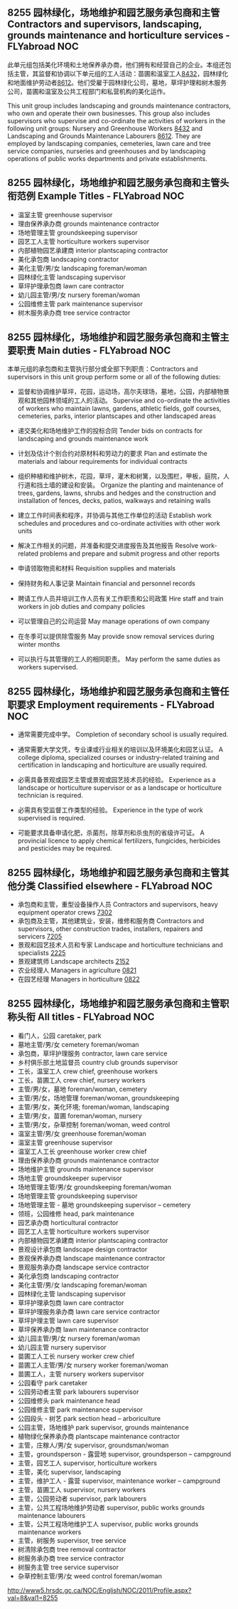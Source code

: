 ## 8255 园林绿化，场地维护和园艺服务承包商和主管 Contractors and supervisors, landscaping, grounds maintenance and horticulture services - FLYabroad NOC

此单元组包括美化环境和土地保养承办商，他们拥有和经营自己的企业。本组还包括主管，其监督和协调以下单元组的工人活动：苗圃和温室工人[8432](8432)，园林绿化和地面维护劳动者[8612](8612)。他们受雇于园林绿化公司，墓地，草坪护理和树木服务公司，苗圃和温室及公共工程部门和私营机构的美化运作。

This unit group includes landscaping and grounds maintenance contractors, who own and operate their own businesses. This group also includes supervisors who supervise and co-ordinate the activities of workers in the following unit groups: Nursery and Greenhouse Workers [8432](8432) and Landscaping and Grounds Maintenance Labourers [8612](8612). They are employed by landscaping companies, cemeteries, lawn care and tree service companies, nurseries and greenhouses and by landscaping operations of public works departments and private establishments.

## 8255 园林绿化，场地维护和园艺服务承包商和主管头衔范例 Example Titles - FLYabroad NOC

* 温室主管 greenhouse supervisor
* 理由保养承办商 grounds maintenance contractor
* 场地管理主管 groundskeeping supervisor
* 园艺工人主管 horticulture workers supervisor
* 内部植物园艺承建商 interior plantscaping contractor
* 美化承包商 landscaping contractor
* 美化主管/男/女 landscaping foreman/woman
* 园林绿化主管 landscaping supervisor
* 草坪护理承包商 lawn care contractor
* 幼儿园主管/男/女 nursery foreman/woman
* 公园维修主管 park maintenance supervisor
* 树木服务承办商 tree service contractor

## 8255 园林绿化，场地维护和园艺服务承包商和主管主要职责 Main duties - FLYabroad NOC

本单元组的承包商和主管执行部分或全部下列职责：Contractors and supervisors in this unit group perform some or all of the following duties:

* 监督和协调维护草坪，花园，运动场，高尔夫球场，墓地，公园，内部植物景观和其他园林领域的工人的活动。
Supervise and co-ordinate the activities of workers who maintain lawns, gardens, athletic fields, golf courses, cemeteries, parks, interior plantscapes and other landscaped areas

* 递交美化和场地维护工作的投标合同
Tender bids on contracts for landscaping and grounds maintenance work

* 计划及估计个别合约对原材料和劳动力的要求
Plan and estimate the materials and labour requirements for individual contracts

* 组织种植和维护树木，花园，草坪，灌木和树篱，以及围栏，甲板，庭院，人行道和挡土墙的建设和安装。
Organize the planting and maintenance of trees, gardens, lawns, shrubs and hedges and the construction and installation of fences, decks, patios, walkways and retaining walls

* 建立工作时间表和程序，并协调与其他工作单位的活动
Establish work schedules and procedures and co-ordinate activities with other work units

* 解决工作相关的问题，并准备和提交进度报告及其他报告
Resolve work-related problems and prepare and submit progress and other reports

* 申请领取物资和材料
Requisition supplies and materials

* 保持财务和人事记录
Maintain financial and personnel records

* 聘请工作人员并培训工作人员有关工作职责和公司政策
Hire staff and train workers in job duties and company policies

* 可以管理自己的公司运营
May manage operations of own company

* 在冬季可以提供除雪服务
May provide snow removal services during winter months

* 可以执行与其管理的工人的相同职责。
May perform the same duties as workers supervised.

## 8255 园林绿化，场地维护和园艺服务承包商和主管任职要求 Employment requirements - FLYabroad NOC

* 通常需要完成中学。
Completion of secondary school is usually required.

* 通常需要大学文凭，专业课或行业相关的培训以及环境美化和园艺认证。
A college diploma, specialized courses or industry-related training and certification in landscaping and horticulture are usually required.

* 必需具备景观或园艺主管或景观或园艺技术员的经验。
Experience as a landscape or horticulture supervisor or as a landscape or horticulture technician is required.

* 必需具有受监督工作类型的经验。
Experience in the type of work supervised is required.

* 可能要求具备申请化肥，杀菌剂，除草剂和杀虫剂的省级许可证。
A provincial licence to apply chemical fertilizers, fungicides, herbicides and pesticides may be required.

## 8255 园林绿化，场地维护和园艺服务承包商和主管其他分类 Classified elsewhere - FLYabroad NOC

* 承包商和主管，重型设备操作人员 Contractors and supervisors, heavy equipment operator crews [7302](7302)
* 承包商及主管，其他建筑业，安装，维修和服务商 Contractors and supervisors, other construction trades, installers, repairers and servicers [7205](7205)
* 景观和园艺技术人员和专家 Landscape and horticulture technicians and specialists [2225](2225)
* 景观建筑师 Landscape architects [2152](2152)
* 农业经理人 Managers in agriculture [0821](0821)
* 在园艺经理 Managers in horticulture [0822](0822)

## 8255 园林绿化，场地维护和园艺服务承包商和主管职称头衔 All titles - FLYabroad NOC

* 看门人，公园 caretaker, park
* 墓地主管/男/女 cemetery foreman/woman
* 承包商，草坪护理服务 contractor, lawn care service
* 乡村俱乐部土地监督员 country club grounds supervisor
* 工长，温室工人 crew chief, greenhouse workers
* 工长，苗圃工人 crew chief, nursery workers
* 主管/男/女，墓地 foreman/woman, cemetery
* 主管/男/女，场地管理 foreman/woman, groundskeeping
* 主管/男/女，美化环境; foreman/woman, landscaping
* 主管/男/女，苗圃 foreman/woman, nursery
* 主管/男/女，杂草控制 foreman/woman, weed control
* 温室主管/男/女 greenhouse foreman/woman
* 温室主管 greenhouse supervisor
* 温室工人工长 greenhouse worker crew chief
* 理由保养承办商 grounds maintenance contractor
* 场地维护主管 grounds maintenance supervisor
* 场地主管 groundskeeper supervisor
* 场地管理主管/男/女 groundskeeping foreman/woman
* 场地管理主管 groundskeeping supervisor
* 场地管理主管 - 墓地 groundskeeping supervisor – cemetery
* 领班，公园维修 head, park maintenance
* 园艺承办商 horticultural contractor
* 园艺工人主管 horticulture workers supervisor
* 内部植物园艺承建商 interior plantscaping contractor
* 景观设计承包商 landscape design contractor
* 景观保养承办商 landscape maintenance contractor
* 景观服务承办商 landscape service contractor
* 美化承包商 landscaping contractor
* 美化主管/男/女 landscaping foreman/woman
* 园林绿化主管 landscaping supervisor
* 草坪护理承包商 lawn care contractor
* 草坪护理服务承办商 lawn care service contractor
* 草坪护理主管 lawn care supervisor
* 草坪保养承办商 lawn maintenance contractor
* 幼儿园主管/男/女 nursery foreman/woman
* 幼儿园主管 nursery supervisor
* 苗圃工人工长 nursery worker crew chief
* 苗圃工人主管/男/女 nursery worker foreman/woman
* 苗圃工人，主管 nursery workers supervisor
* 公园看守 park caretaker
* 公园劳动者主管 park labourers supervisor
* 公园维修头 park maintenance head
* 公园维修主管 park maintenance supervisor
* 公园段头 - 树艺 park section head – arboriculture
* 公园主管，场地维护 park supervisor, grounds maintenance
* 植物绿化保养承办商 plantscape maintenance contractor
* 主管，庄稼人/男/女 supervisor, groundsman/woman
* 主管，groundsperson - 露营地 supervisor, groundsperson – campground
* 主管，园艺工人 supervisor, horticulture workers
* 主管，美化 supervisor, landscaping
* 主管，维护工人 - 露营 supervisor, maintenance worker – campground
* 主管，苗圃工人 supervisor, nursery workers
* 主管，公园劳动者 supervisor, park labourers
* 主管，公共工程场地维护劳动者 supervisor, public works grounds maintenance labourers
* 主管，公共工程场地维护工人 supervisor, public works grounds maintenance workers
* 主管，树服务 supervisor, tree service
* 树清除承包商 tree removal contractor
* 树服务承办商 tree service contractor
* 树服务主管 tree service supervisor
* 杂草控制主管/男/女 weed control foreman/woman

http://www5.hrsdc.gc.ca/NOC/English/NOC/2011/Profile.aspx?val=8&val1=8255